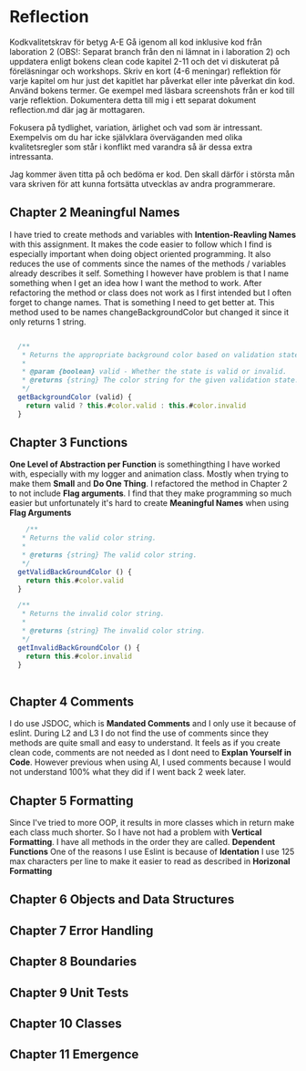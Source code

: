 # Reflection 
Kodkvalitetskrav för betyg A-E
Gå igenom all kod inklusive kod från laboration 2 (OBS!: Separat branch från den ni lämnat in i laboration 2) och uppdatera 
enligt bokens clean code kapitel 2-11 och det vi diskuterat på föreläsningar och workshops. Skriv en kort (4-6 meningar) 
reflektion för varje kapitel om hur just det kapitlet har påverkat eller inte påverkat din kod. Använd bokens termer. 
Ge exempel med läsbara screenshots från er kod till varje reflektion. Dokumentera detta till mig i ett separat dokument
 reflection.md där jag är mottagaren.

Fokusera på tydlighet, variation, ärlighet och vad som är intressant. Exempelvis om du har icke självklara överväganden med
 olika kvalitetsregler som står i konflikt med varandra så är dessa extra intressanta.

Jag kommer även titta på och bedöma er kod. Den skall därför i största mån vara skriven för att kunna fortsätta utvecklas av
 andra programmerare.

## Chapter 2 Meaningful Names
I have tried to create methods and variables with **Intention-Reavling Names** with this assignment. It makes the code easier
to follow which I find is especially important when doing object oriented programming.
It also reduces the use of comments since the names of the methods / variables already describes it self. 
Something I however have problem is that I name something when I get an idea how I want the method to work. After refactoring
the method or class does not work as I first intended but I often forget to change names. That is something I need to get 
better at.
This method used to be names changeBackgroundColor but changed it since it only returns 1 string.
```js

  /**
   * Returns the appropriate background color based on validation state.
   *
   * @param {boolean} valid - Whether the state is valid or invalid.
   * @returns {string} The color string for the given validation state.
   */
  getBackgroundColor (valid) {
    return valid ? this.#color.valid : this.#color.invalid
  }
```

## Chapter 3 Functions
**One Level of Abstraction per Function** is somethingthing I have worked with, especially with my logger 
and animation class.
Mostly when trying to make them **Small** and **Do One Thing**.
I refactored the method in Chapter 2 to not include **Flag arguments**. I find that they make programming so much easier but 
unfortunately it's hard to create **Meaningful Names** when using **Flag Arguments**


```js
    /**
   * Returns the valid color string.
   *
   * @returns {string} The valid color string.
   */
  getValidBackGroundColor () {
    return this.#color.valid
  }

  /**
   * Returns the invalid color string.
   *
   * @returns {string} The invalid color string.
   */
  getInvalidBackGroundColor () {
    return this.#color.invalid
  }
  
```

## Chapter 4 Comments
I do use JSDOC, which is **Mandated Comments** and I only use it because of eslint.
During L2 and L3 I do not find the use of comments since they methods are quite small and easy to understand. It feels as if 
you create clean code, comments are not needed as I dont need to **Explan Yourself in Code**.
However previous when using AI, I used comments because I would not understand 100% what they did
if I went back 2 week later.


## Chapter 5 Formatting

Since I've tried to more OOP, it results in more classes which in return make each class much shorter. So I have not 
had a problem with **Vertical Formatting**.
I have all methods in the order they are called. **Dependent Functions**
One of the reasons I use Eslint is because of **Identation**
I use 125 max characters per line to make it easier to read as described in **Horizonal Formatting**

## Chapter 6 Objects and Data Structures

## Chapter 7 Error Handling

## Chapter 8 Boundaries

## Chapter 9 Unit Tests

## Chapter 10 Classes

## Chapter 11 Emergence
